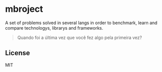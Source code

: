 # mbroject

A set of problems solved in several langs in order to benchmark, learn and compare technologys, librarys and frameworks. 

> Quando foi a última vez que você fez algo pela primeira vez?

License
----

MIT
